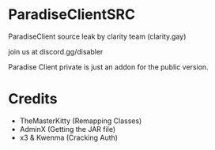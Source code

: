 # ParadiseClientSRC
ParadiseClient source leak by clarity team (clarity.gay)

join us at discord.gg/disabler

Paradise Client private is just an addon for the public version.

# Credits
- TheMasterKitty (Remapping Classes)
- AdminX (Getting the JAR file)
- x3 & Kwenma (Cracking Auth)
